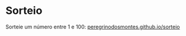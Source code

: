 # Sorteio
Sorteie um número entre 1 e 100: [peregrinodosmontes.github.io/sorteio](https://peregrinodosmontes.github.io/sorteio/)
